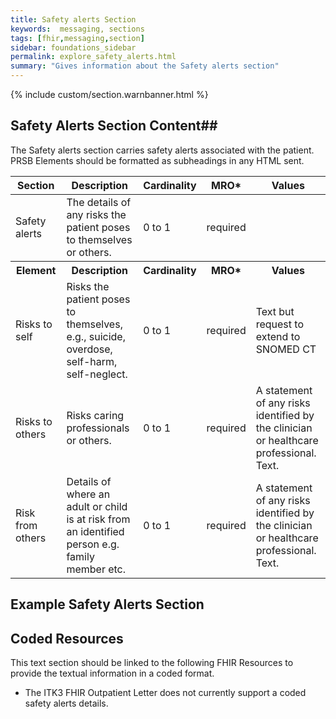 ```yaml
---
title: Safety alerts Section
keywords:  messaging, sections
tags: [fhir,messaging,section]
sidebar: foundations_sidebar
permalink: explore_safety_alerts.html
summary: "Gives information about the Safety alerts section"
---
```


{% include custom/section.warnbanner.html %}

## Safety Alerts Section Content##
The Safety alerts section carries safety alerts associated with the patient. PRSB Elements should be formatted as subheadings in any HTML sent.

<table style="width:100%;max-width: 100%;">
	<thead>
		<tr>
			<th width="18%">Section</th>
			<th width="30%">Description</th>
			<th width="11%">Cardinality</th>
			<th width="11%">MRO*</th>
			<th width="30%">Values</th>
		</tr>
	</thead>
 <tbody>
  <tr>
   <td>Safety alerts</td>
   <td>The details of any risks the patient poses to themselves or others.</td>
   <td>0 to 1</td>
   <td>required</td>
   <td>&nbsp;</td>
  </tr>
		<tr>
			<th>Element</th>
			<th>Description</th>
			<th>Cardinality</th>
			<th>MRO*</th>
			<th>Values</th>
		</tr>
  <tr>
   <td>Risks to self</td>
   <td>Risks the patient poses to themselves, e.g., suicide, overdose, self-harm, self-neglect.</td>
   <td>0 to 1</td>
   <td>required</td>
   <td>Text but request to extend to SNOMED CT</td>
  </tr>
  <tr>
   <td>Risks to others</td>
   <td>Risks caring professionals or others.</td>
   <td>0 to 1</td>
   <td>required</td>
   <td>A statement of any risks identified by the clinician or healthcare professional. Text.</td>
  </tr>
  <tr>
   <td>Risk from others </td>
   <td>Details of where an adult or child is at risk from an identified person e.g. family member etc.</td>
   <td>0 to 1</td>
   <td>required</td>
   <td>A statement of any risks identified by the clinician or healthcare professional. Text.</td>
  </tr>
 </tbody>
</table>



##  Example Safety Alerts Section ##

<script src="https://gist.github.com/IOPS-DEV/598b9ff335715b03d0264a03f2442d34.js"></script>

## Coded Resources ##

This text section should be linked to the following FHIR Resources to provide the textual information in a coded format.

- The ITK3 FHIR Outpatient Letter does not currently support a coded safety alerts details.


